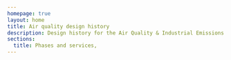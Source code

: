 ```yaml
---
homepage: true
layout: home
title: Air quality design history
description: Design history for the Air Quality & Industrial Emissions service.
sections:
  title: Phases and services,
---
```

